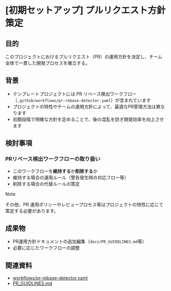 # [初期セットアップ] プルリクエスト方針策定

## 目的

このプロジェクトにおけるプルリクエスト（PR）の運用方針を決定し、チーム全体で一貫した開発プロセスを確立する。

## 背景

- テンプレートプロジェクトには PR リベース検出ワークフロー（`.github/workflows/pr-rebase-detector.yaml`）が含まれています
- プロジェクトの特性やチームの運用方針によって、最適なPR管理方法は異なります
- 初期段階で明確な方針を定めることで、後の混乱を防ぎ開発効率を向上させます

## 検討事項

### PRリベース検出ワークフローの取り扱い

- このワークフローを**維持する**か**削除する**か
- 維持する場合の運用ルール（警告発生時の対応フロー等）
- 削除する場合の代替ルールの策定

> [!NOTE]
> その他、PR 運用ポリシーやレビュープロセス等はプロジェクトの特性に応じて策定する必要があります。

## 成果物

- PR運用方針ドキュメントの追加編集（`docs/PR_GUIDELINES.md`等）
- 必要に応じたワークフローの調整

## 関連資料

- [workflows/pr-rebase-detector.yaml](../workflows/pr-rebase-detector.yaml)
- [PR_GUIDLINES.md](../../docs/PR_GUIDLINES.md)
